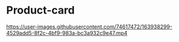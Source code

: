 # Product-card
https://user-images.githubusercontent.com/74617472/163938299-4529add5-8f2c-4bf9-983a-bc3a932c9e47.mp4


